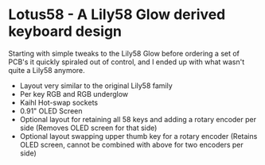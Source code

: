 # Lotus58 - A Lily58 Glow derived keyboard design

Starting with simple tweaks to the Lily58 Glow before ordering a set of PCB's it quickly spiraled out of control, and I ended up with what wasn't quite a Lily58 anymore.

- Layout very similar to the original Lily58 family
- Per key RGB and RGB underglow
- Kaihl Hot-swap sockets
- 0.91" OLED Screen
- Optional layout for retaining all 58 keys and adding a rotary encoder per side (Removes OLED screen for that side)  
- Optional layout swapping upper thumb key for a rotary encoder (Retains OLED screen, cannot be combined with above for two encoders per side)
